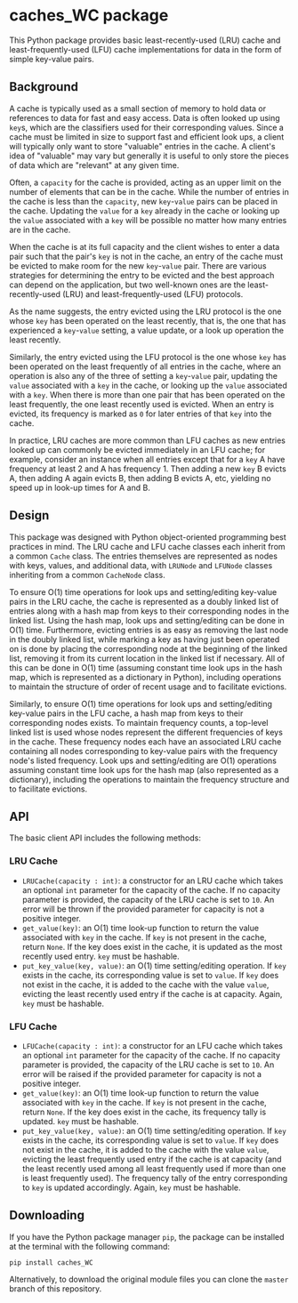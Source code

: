 # caches_WC package

This Python package provides basic least-recently-used (LRU) cache and
least-frequently-used (LFU) cache implementations for data in the form of simple key-value pairs.

## Background

A cache is typically used as a small section of memory to hold data or
references to data for fast and easy access. Data is often looked up using `key`s,
which are the classifiers used for their corresponding values. Since a cache
must be limited in size to support fast and efficient look ups, a client will
typically only want to store "valuable" entries in the cache. A client's idea
of "valuable" may vary but generally it is useful to only store the pieces of
data which are "relevant" at any given time.

Often, a `capacity` for the cache is provided, acting as an upper limit on the
number of elements that can be in the cache. While the number of entries in the
cache is less than the `capacity`, new `key`-`value` pairs can be placed in the
cache. Updating the `value` for a `key` already in the cache or
looking up the `value` associated with a `key` will be possible no matter how many
entries are in the cache.

When the cache is at its full capacity and the client wishes to enter a data
pair such that the pair's `key` is not in the cache, an entry of the cache must
be evicted to make room for the new `key`-`value` pair. There are various strategies
for determining the entry to be evicted and the best approach can depend on the
application, but two well-known ones are the least-recently-used (LRU) and
least-frequently-used (LFU) protocols.

As the name suggests, the entry evicted using the LRU protocol is the one whose
`key` has been operated on the least recently, that is, the one that has
experienced a `key`-`value` setting, a value update, or a look up operation the
least recently.

Similarly, the entry evicted using the LFU protocol is the one whose `key` has
been operated on the least frequently of all entries in the cache, where an
operation is also any of the three of setting a `key`-`value` pair, updating the
`value` associated with a `key` in the cache, or looking up the `value` associated
with a `key`. When there is more than one pair that has been operated on the
least frequently, the one least recently used is evicted. When an entry is
evicted, its frequency is marked as `0` for later entries of that `key` into the
cache.

In practice, LRU caches are more common than LFU caches as new entries looked up
can commonly be evicted immediately in an LFU cache; for example, consider an instance when all entries
except that for a `key` A have frequency at least 2 and A has frequency 1. Then
adding a new `key` B evicts A, then adding A again evicts B, then adding B evicts
A, etc, yielding no speed up in look-up times for A and B.

## Design

This package was designed with Python object-oriented programming best practices in mind.
The LRU cache and LFU cache classes each inherit from a common `Cache` class.
The entries themselves are represented as nodes with keys, values, and
additional data, with `LRUNode` and `LFUNode` classes inheriting from a common
`CacheNode` class.

To ensure O(1) time operations for look ups and setting/editing key-value pairs
in the LRU cache, the cache is represented as a doubly linked list of entries along
with a hash map from keys to their corresponding nodes in the linked list. Using
 the hash map, look ups and setting/editing can be done in O(1) time.
Furthermore, evicting entries is as easy as removing the last node in the doubly
 linked list, while marking a key as having just been operated on is done by
placing the corresponding node at the beginning of the linked list, removing it
from its current location in the linked list if necessary. All of this can be
done in O(1) time (assuming constant time look ups in the hash map, which is
represented as a dictionary in Python), including operations to maintain the
structure of order of recent usage and to facilitate evictions.

Similarly, to ensure O(1) time operations for look ups and setting/editing
key-value pairs in the LFU cache, a hash map from keys to their corresponding
nodes exists. To maintain frequency counts, a top-level linked list is used
whose nodes represent the different frequencies of keys in the cache. These
frequency nodes each have an associated LRU cache containing all nodes
corresponding to key-value pairs with the frequency node's listed frequency.
Look ups and setting/editing are O(1) operations assuming constant time look ups
 for the hash map (also represented as a dictionary), including the operations
to maintain the frequency structure and to facilitate evictions.

## API

The basic client API includes the following methods:

### LRU Cache
- `LRUCache(capacity : int)`: a constructor for an LRU cache which takes an
optional `int` parameter for the capacity of the cache. If no capacity parameter
is provided, the capacity of the LRU cache is set to `10`. An error will be
thrown if the provided parameter for capacity is not a positive integer.
- `get_value(key)`: an O(1) time look-up function to return the value
associated with `key` in the cache. If `key` is not present in the cache, return
 `None`. If the key does exist in the cache, it is updated as the most recently
used entry. `key` must be hashable.
- `put_key_value(key, value)`: an O(1) time setting/editing operation.
If `key` exists in the cache, its corresponding value is set to `value`. If
`key` does not exist in the cache, it is added to the cache with the value
`value`, evicting the least recently used entry if the cache is at capacity. Again, `key` must be hashable.

### LFU Cache
- `LFUCache(capacity : int)`: a constructor for an LFU cache which takes an
optional `int` parameter for the capacity of the cache. If no capacity parameter
is provided, the capacity of the LRU cache is set to `10`. An error will be raised if the provided parameter for capacity is not a positive integer.
- `get_value(key)`: an O(1) time look-up function to return the value
associated with `key` in the cache. If `key` is not present in the cache, return
 `None`. If the key does exist in the cache, its frequency tally is updated. `key` must be hashable.
- `put_key_value(key, value)`: an O(1) time setting/editing operation.
If `key` exists in the cache, its corresponding value is set to `value`. If
`key` does not exist in the cache, it is added to the cache with the value
`value`, evicting the least frequently used entry if the cache is at capacity (and the least recently used among all least frequently used if more than one is
least frequently used). The frequency tally of the entry corresponding to `key`
is updated accordingly. Again, `key` must be hashable.

## Downloading

If you have the Python package manager `pip`, the package can be installed at the terminal with the following command:

```pip install caches_WC```

Alternatively, to download the original module files
 you can clone the `master` branch of this repository.
